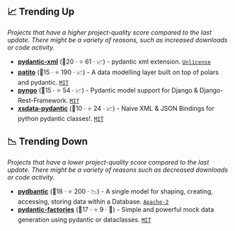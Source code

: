 ## 📈 Trending Up

_Projects that have a higher project-quality score compared to the last update. There might be a variety of reasons, such as increased downloads or code activity._

- <b><a href="https://github.com/dapper91/pydantic-xml">pydantic-xml</a></b> (🥇20 ·  ⭐ 61 · 📈) - pydantic xml extension. <code><a href="http://bit.ly/3rvuUlR">Unlicense</a></code>
- <b><a href="https://github.com/kolonialno/patito">patito</a></b> (🥇15 ·  ⭐ 190 · 📈) - A data modelling layer built on top of polars and pydantic. <code><a href="http://bit.ly/34MBwT8">MIT</a></code>
- <b><a href="https://github.com/yezz123/pyngo">pyngo</a></b> (🥉15 ·  ⭐ 54 · 📈) - Pydantic model support for Django & Django-Rest-Framework. <code><a href="http://bit.ly/34MBwT8">MIT</a></code>
- <b><a href="https://github.com/tefra/xsdata-pydantic">xsdata-pydantic</a></b> (🥉10 ·  ⭐ 24 · 📈) - Naive XML & JSON Bindings for python pydantic classes!. <code><a href="http://bit.ly/34MBwT8">MIT</a></code>

## 📉 Trending Down

_Projects that have a lower project-quality score compared to the last update. There might be a variety of reasons such as decreased downloads or code activity._

- <b><a href="https://github.com/codemation/pydbantic">pydbantic</a></b> (🥉18 ·  ⭐ 200 · 📉) - A single model for shaping, creating, accessing, storing data within a Database. <code><a href="http://bit.ly/3nYMfla">Apache-2</a></code>
- <b><a href="https://github.com/litestar-org/pydantic-factories">pydantic-factories</a></b> (🥇17 ·  ⭐ 9 · 🐣) - Simple and powerful mock data generation using pydantic or dataclasses. <code><a href="http://bit.ly/34MBwT8">MIT</a></code>

